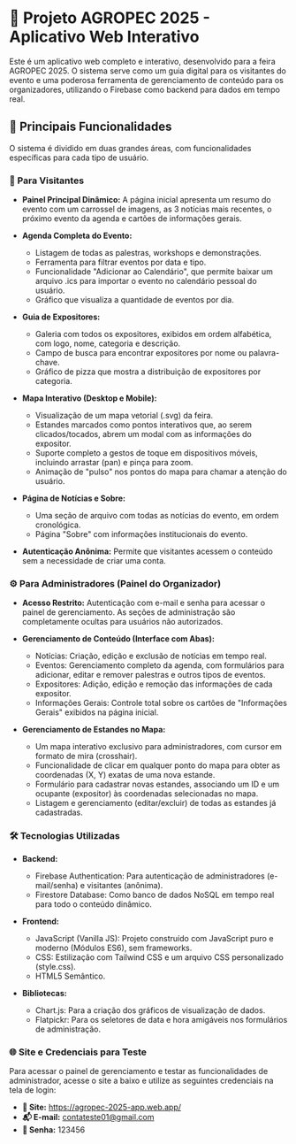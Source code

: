 # 🚜 Projeto AGROPEC 2025 - Aplicativo Web Interativo
Este é um aplicativo web completo e interativo, desenvolvido para a feira AGROPEC 2025. O sistema serve como um guia digital para os visitantes do evento e uma poderosa ferramenta de gerenciamento de conteúdo para os organizadores, utilizando o Firebase como backend para dados em tempo real.

## 🚀 Principais Funcionalidades
O sistema é dividido em duas grandes áreas, com funcionalidades específicas para cada tipo de usuário.

### 🧍 Para Visitantes
* **Painel Principal Dinâmico:** A página inicial apresenta um resumo do evento com um carrossel de imagens, as 3 notícias mais recentes, o próximo evento da agenda e cartões de informações gerais.
* **Agenda Completa do Evento:**
  * Listagem de todas as palestras, workshops e demonstrações.
  * Ferramenta para filtrar eventos por data e tipo.
  * Funcionalidade "Adicionar ao Calendário", que permite baixar um arquivo .ics para importar o evento no calendário pessoal do usuário.
  * Gráfico que visualiza a quantidade de eventos por dia.

* **Guia de Expositores:**
  * Galeria com todos os expositores, exibidos em ordem alfabética, com logo, nome, categoria e descrição.
  * Campo de busca para encontrar expositores por nome ou palavra-chave.
  * Gráfico de pizza que mostra a distribuição de expositores por categoria.

* **Mapa Interativo (Desktop e Mobile):**
  * Visualização de um mapa vetorial (.svg) da feira.
  * Estandes marcados como pontos interativos que, ao serem clicados/tocados, abrem um modal com as informações do expositor.
  * Suporte completo a gestos de toque em dispositivos móveis, incluindo arrastar (pan) e pinça para zoom.
  * Animação de "pulso" nos pontos do mapa para chamar a atenção do usuário.

* **Página de Notícias e Sobre:**
  * Uma seção de arquivo com todas as notícias do evento, em ordem cronológica.
  * Página "Sobre" com informações institucionais do evento.

* **Autenticação Anônima:** Permite que visitantes acessem o conteúdo sem a necessidade de criar uma conta.

### ⚙️ Para Administradores (Painel do Organizador)
* **Acesso Restrito:** Autenticação com e-mail e senha para acessar o painel de gerenciamento. As seções de administração são completamente ocultas para usuários não autorizados.

* **Gerenciamento de Conteúdo (Interface com Abas):**
  * Notícias: Criação, edição e exclusão de notícias em tempo real.
  * Eventos: Gerenciamento completo da agenda, com formulários para adicionar, editar e remover palestras e outros tipos de eventos.
  * Expositores: Adição, edição e remoção das informações de cada expositor.
  * Informações Gerais: Controle total sobre os cartões de "Informações Gerais" exibidos na página inicial.

* **Gerenciamento de Estandes no Mapa:**
  * Um mapa interativo exclusivo para administradores, com cursor em formato de mira (crosshair).
  * Funcionalidade de clicar em qualquer ponto do mapa para obter as coordenadas (X, Y) exatas de uma nova estande.
  * Formulário para cadastrar novas estandes, associando um ID e um ocupante (expositor) às coordenadas selecionadas no mapa.
  * Listagem e gerenciamento (editar/excluir) de todas as estandes já cadastradas.

### 🛠️ Tecnologias Utilizadas
* **Backend:**
  * Firebase Authentication: Para autenticação de administradores (e-mail/senha) e visitantes (anônima).
  * Firestore Database: Como banco de dados NoSQL em tempo real para todo o conteúdo dinâmico.

* **Frontend:**
  * JavaScript (Vanilla JS): Projeto construído com JavaScript puro e moderno (Módulos ES6), sem frameworks.
  * CSS: Estilização com Tailwind CSS e um arquivo CSS personalizado (style.css).
  * HTML5 Semântico.

* **Bibliotecas:**
  * Chart.js: Para a criação dos gráficos de visualização de dados.
  * Flatpickr: Para os seletores de data e hora amigáveis nos formulários de administração.

### 🌐 Site e Credenciais para Teste
Para acessar o painel de gerenciamento e testar as funcionalidades de administrador, acesse o site a baixo e utilize as seguintes credenciais na tela de login:

* **🔗 Site:** https://agropec-2025-app.web.app/
* **📬 E-mail:** contateste01@gmail.com
* **🔑 Senha:** 123456
